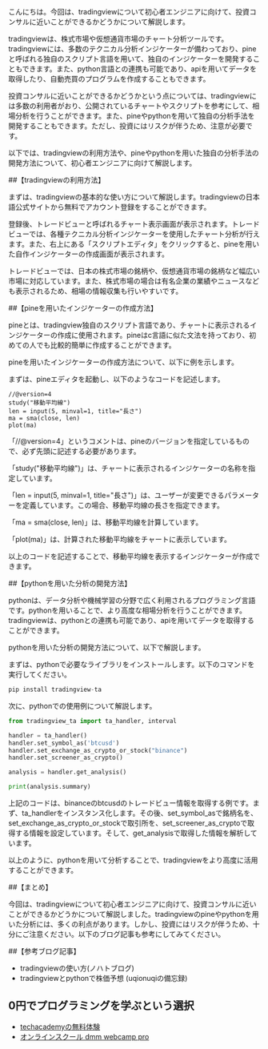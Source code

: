 <!--
title: 【chatgpt】tradingview + chatgptで投資コンサルに近いことはできるのか？
tags: “tradingview,pine,投資,コンサル”
id: 
private: false
-->

こんにちは。今回は、tradingviewについて初心者エンジニアに向けて、投資コンサルに近いことができるかどうかについて解説します。

tradingviewは、株式市場や仮想通貨市場のチャート分析ツールです。tradingviewには、多数のテクニカル分析インジケーターが備わっており、pineと呼ばれる独自のスクリプト言語を用いて、独自のインジケーターを開発することもできます。また、python言語との連携も可能であり、apiを用いてデータを取得したり、自動売買のプログラムを作成することもできます。

投資コンサルに近いことができるかどうかという点については、tradingviewには多数の利用者がおり、公開されているチャートやスクリプトを参考にして、相場分析を行うことができます。また、pineやpythonを用いて独自の分析手法を開発することもできます。ただし、投資にはリスクが伴うため、注意が必要です。

以下では、tradingviewの利用方法や、pineやpythonを用いた独自の分析手法の開発方法について、初心者エンジニアに向けて解説します。

##【tradingviewの利用方法】

まずは、tradingviewの基本的な使い方について解説します。tradingviewの日本語公式サイトから無料でアカウント登録をすることができます。

登録後、トレードビューと呼ばれるチャート表示画面が表示されます。トレードビューでは、各種テクニカル分析インジケーターを使用したチャート分析が行えます。また、右上にある「スクリプトエディタ」をクリックすると、pineを用いた自作インジケーターの作成画面が表示されます。

トレードビューでは、日本の株式市場の銘柄や、仮想通貨市場の銘柄など幅広い市場に対応しています。また、株式市場の場合は有名企業の業績やニュースなども表示されるため、相場の情報収集も行いやすいです。

##【pineを用いたインジケーターの作成方法】

pineとは、tradingview独自のスクリプト言語であり、チャートに表示されるインジケーターの作成に使用されます。pineはc言語に似た文法を持っており、初めての人でも比較的簡単に作成することができます。

pineを用いたインジケーターの作成方法について、以下に例を示します。

まずは、pineエディタを起動し、以下のようなコードを記述します。

```pine
//@version=4
study("移動平均線")
len = input(5, minval=1, title="長さ")
ma = sma(close, len)
plot(ma)
```

「//@version=4」というコメントは、pineのバージョンを指定しているもので、必ず先頭に記述する必要があります。

「study("移動平均線")」は、チャートに表示されるインジケーターの名称を指定しています。

「len = input(5, minval=1, title="長さ")」は、ユーザーが変更できるパラメーターを定義しています。この場合、移動平均線の長さを指定できます。

「ma = sma(close, len)」は、移動平均線を計算しています。

「plot(ma)」は、計算された移動平均線をチャートに表示しています。

以上のコードを記述することで、移動平均線を表示するインジケーターが作成できます。

##【pythonを用いた分析の開発方法】

pythonは、データ分析や機械学習の分野で広く利用されるプログラミング言語です。pythonを用いることで、より高度な相場分析を行うことができます。tradingviewは、pythonとの連携も可能であり、apiを用いてデータを取得することができます。

pythonを用いた分析の開発方法について、以下で解説します。

まずは、pythonで必要なライブラリをインストールします。以下のコマンドを実行してください。

```python
pip install tradingview-ta
```

次に、pythonでの使用例について解説します。

```python
from tradingview_ta import ta_handler, interval

handler = ta_handler()
handler.set_symbol_as('btcusd')
handler.set_exchange_as_crypto_or_stock("binance")
handler.set_screener_as_crypto()

analysis = handler.get_analysis()

print(analysis.summary)
```

上記のコードは、binanceのbtcusdのトレードビュー情報を取得する例です。まず、ta_handlerをインスタンス化します。その後、set_symbol_asで銘柄名を、set_exchange_as_crypto_or_stockで取引所を、set_screener_as_cryptoで取得する情報を設定しています。そして、get_analysisで取得した情報を解析しています。

以上のように、pythonを用いて分析することで、tradingviewをより高度に活用することができます。

##【まとめ】

今回は、tradingviewについて初心者エンジニアに向けて、投資コンサルに近いことができるかどうかについて解説しました。tradingviewのpineやpythonを用いた分析には、多くの利点があります。しかし、投資にはリスクが伴うため、十分にご注意ください。以下のブログ記事も参考にしてみてください。

##【参考ブログ記事】
- tradingviewの使い方(ノハトブログ)
- tradingviewとpythonで株価予想 (uqionuqiの備忘録)

## 0円でプログラミングを学ぶという選択
- [techacademyの無料体験](//af.moshimo.com/af/c/click?a_id=2612475&amp;p_id=1555&amp;pc_id=2816&amp;pl_id=22706&amp;url=https%3a%2f%2ftechacademy.jp%2fhtmlcss-trial%3futm_source%3dmoshimo%26utm_medium%3daffiliate%26utm_campaign%3dtextad)
- [オンラインスクール dmm webcamp pro](//af.moshimo.com/af/c/click?a_id=2612482&amp;p_id=1363&amp;pc_id=2297&amp;pl_id=39999&amp;guid=on)

